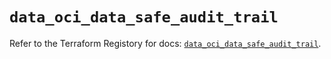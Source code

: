 # `data_oci_data_safe_audit_trail`

Refer to the Terraform Registory for docs: [`data_oci_data_safe_audit_trail`](https://registry.terraform.io/providers/oracle/oci/6.18.0/docs/data-sources/data_safe_audit_trail).
